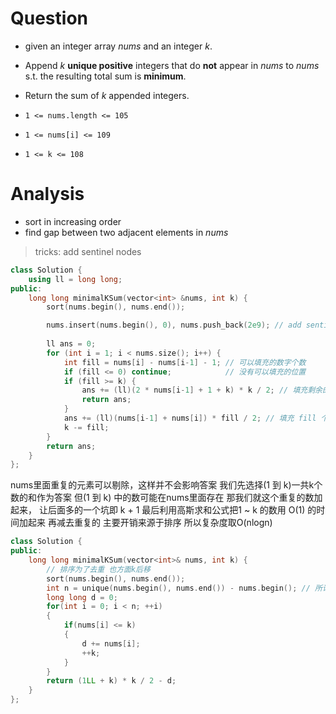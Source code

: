 
# Question
- given an integer array $nums$ and an integer $k$.
- Append $k$ **unique positive** integers that do **not** appear in $nums$ to $nums$ s.t. the resulting total sum is **minimum**.
- Return the sum of $k$ appended integers.

-   `1 <= nums.length <= 105`
-   `1 <= nums[i] <= 109`
-   `1 <= k <= 108`

# Analysis
- sort in increasing order
- find gap between two adjacent elements in $nums$

> tricks: add sentinel nodes
```cpp
class Solution {
    using ll = long long;
public:
	long long minimalKSum(vector<int> &nums, int k) {
		sort(nums.begin(), nums.end());

        nums.insert(nums.begin(), 0), nums.push_back(2e9); // add sentinel nodes
		
		ll ans = 0;
		for (int i = 1; i < nums.size(); i++) {
			int fill = nums[i] - nums[i-1] - 1; // 可以填充的数字个数
			if (fill <= 0) continue;			// 没有可以填充的位置
			if (fill >= k) {
				ans += (ll)(2 * nums[i-1] + 1 + k) * k / 2; // 填充剩余的 k 个数：等差数列求和
				return ans;
			}
			ans += (ll)(nums[i-1] + nums[i]) * fill / 2; // 填充 fill 个数：等差数列求和（+1 和 -1 抵消）
			k -= fill;
		}
		return ans;
	}
};
```



nums里面重复的元素可以剔除，这样并不会影响答案
我们先选择(1 到 k)一共k个数的和作为答案
但(1 到 k) 中的数可能在nums里面存在
那我们就这个重复的数加起来， 让后面多的一个坑即 k + 1
最后利用高斯求和公式把1 ~ k 的数用 O(1) 的时间加起来 再减去重复的
主要开销来源于排序 所以复杂度取O(nlogn)

```cpp
class Solution {
public:
    long long minimalKSum(vector<int>& nums, int k) {
        // 排序为了去重 也方面k后移
        sort(nums.begin(), nums.end());
        int n = unique(nums.begin(), nums.end()) - nums.begin(); // 所谓的去重只是把多余的数移到了最后面并没有删除
        long long d = 0;
        for(int i = 0; i < n; ++i)
        {
            if(nums[i] <= k)
            {
                d += nums[i];
                ++k;
            }
        }
        return (1LL + k) * k / 2 - d;
    }
};
```
